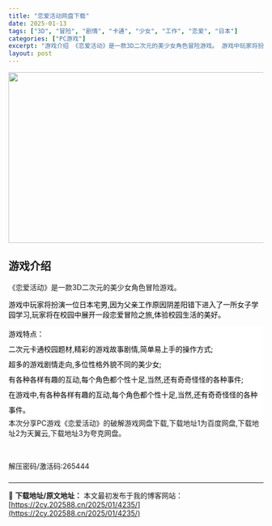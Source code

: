 ```yaml
---
title: "恋爱活动网盘下载"
date: 2025-01-13
tags: ["3D", "冒险", "剧情", "卡通", "少女", "工作", "恋爱", "日本"]
categories: ["PC游戏"]
excerpt: "游戏介绍 《恋爱活动》是一款3D二次元的美少女角色冒险游戏。 游戏中玩家将扮演一位日本宅男,因为父亲工作原因阴差阳错下进入了一所女子学园学习,玩家将在校园中展开一段恋爱冒险之旅,体验校园生活的美好。 游戏特点： 二次元卡通校园题材,精彩的游戏故事剧情,简单易上手的操作方式; 超多的游戏剧情走向,多位&hellip;"
layout: post
---
```


<img class="aligncenter size-full wp-image-4318" src="https://2cy.202588.cn/wp-content/uploads/2025/01/2025011309590848.webp" alt="" width="600" height="337" />
<h2 style="white-space: normal; text-align: left;">游戏介绍</h2>
《恋爱活动》是一款3D二次元的美少女角色冒险游戏。

<span style="color: #000000;">游戏中玩家将扮演一位日本宅男,因为父亲工作原因阴差阳错下进入了一所女子学园学习,玩家将在校园中展开一段恋爱冒险之旅,体验校园生活的美好。</span>
<p style="margin-top: 0px; margin-bottom: 0px; padding: 0px; line-height: 30px; color: #666666; white-space: normal; background-color: #ffffff; text-align: left;"><span style="color: #000000;">游戏特点：
</span></p>
<p style="margin-top: 0px; margin-bottom: 0px; padding: 0px; line-height: 30px; color: #666666; white-space: normal; background-color: #ffffff; text-align: left;"><span style="color: #000000;">二次元卡通校园题材,精彩的游戏故事剧情,简单易上手的操作方式;</span></p>
<p style="margin-top: 0px; margin-bottom: 0px; padding: 0px; line-height: 30px; color: #666666; white-space: normal; background-color: #ffffff; text-align: left;"><span style="color: #000000;">超多的游戏剧情走向,多位性格外貌不同的美少女;</span></p>
<p style="margin-top: 0px; margin-bottom: 0px; padding: 0px; line-height: 30px; color: #666666; white-space: normal; background-color: #ffffff; text-align: left;"><span style="color: #000000;">有各种各样有趣的互动,每个角色都个性十足,当然,还有奇奇怪怪的各种事件;</span></p>
<p style="margin-top: 0px; margin-bottom: 0px; padding: 0px; line-height: 30px; color: #666666; white-space: normal; background-color: #ffffff; text-align: left;"><span style="color: #000000;">在游戏中,有各种各样有趣的互动,每个角色都个性十足,当然,还有奇奇怪怪的各种事件。</span></p>
本次分享PC游戏《恋爱活动》的破解游戏网盘下载,下载地址1为百度网盘,下载地址2为天翼云,下载地址3为夸克网盘。

&nbsp;

<span style="text-wrap: wrap;">解压密码/激活码:265444</span>
<h3 style="white-space: normal; text-align: left;"></h3>

---
📖 **下载地址/原文地址：** 本文最初发布于我的博客网站：[https://2cy.202588.cn/2025/01/4235/](https://2cy.202588.cn/2025/01/4235/)
